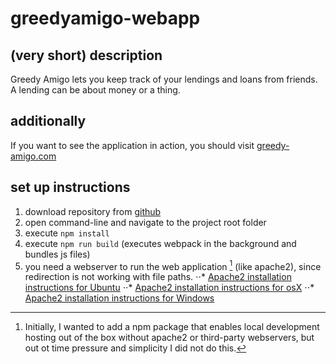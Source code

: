# greedyamigo-webapp

## (very short) description
Greedy Amigo lets you keep track of your lendings and loans from friends.
A lending can be about money or a thing.

## additionally
If you want to see the application in action, you should visit [greedy-amigo.com](https://www.greedy-amigo.com)

## set up instructions
1. download repository from [github](https://github.com/GreedyAmigo/greedyamigo-webapp)
2. open command-line and navigate to the project root folder
3. execute `npm install`
4. execute `npm run build` (executes webpack in the background and bundles js files)
5. you need a webserver to run the web application [^1] (like apache2), since redirection is not working with file paths.
⋅⋅* [Apache2 installation instructions for Ubuntu](https://www.digitalocean.com/community/tutorials/how-to-install-the-apache-web-server-on-ubuntu-16-04)
⋅⋅* [Apache2 installation instructions for osX](https://medium.com/@JohnFoderaro/how-to-set-up-apache-in-macos-sierra-10-12-bca5a5dfffba)
⋅⋅* [Apache2 installation instructions for Windows](https://httpd.apache.org/docs/2.4/platform/windows.html)

[^1]: Initially, I wanted to add a npm package that enables local development hosting out of the box without apache2 or third-party webservers, but out ot time pressure and simplicity I did not do this.